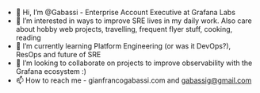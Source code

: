 - 👋 Hi, I’m @Gabassi - Enterprise Account Executive at Grafana Labs
- 👀 I’m interested in ways to improve SRE lives in my daily work. Also care about hobby web projects, travelling, frequent flyer stuff, cooking, reading
- 🌱 I’m currently learning Platform Engineering (or was it DevOps?), ResOps and future of SRE 
- 💞️ I’m looking to collaborate on projects to improve observability with the Grafana ecosystem :)
- 📫 How to reach me - gianfrancogabassi.com and gabassig@gmail.com
